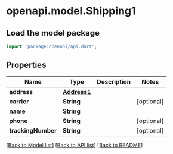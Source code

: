 # openapi.model.Shipping1

## Load the model package
```dart
import 'package:openapi/api.dart';
```

## Properties
Name | Type | Description | Notes
------------ | ------------- | ------------- | -------------
**address** | [**Address1**](Address1.md) |  | 
**carrier** | **String** |  | [optional] 
**name** | **String** |  | 
**phone** | **String** |  | [optional] 
**trackingNumber** | **String** |  | [optional] 

[[Back to Model list]](../README.md#documentation-for-models) [[Back to API list]](../README.md#documentation-for-api-endpoints) [[Back to README]](../README.md)


